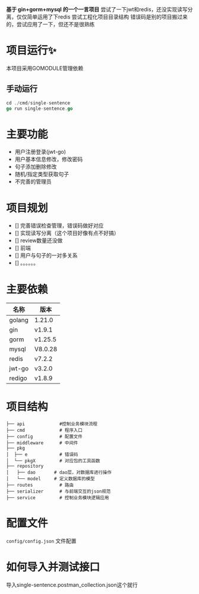 

**基于 gin+gorm+mysql 的一个一言项目**
尝试了一下jwt和redis，还没实现读写分离，仅仅简单运用了下redis
尝试工程化项目目录结构
错误码是别的项目搬过来的，尝试应用了一下，但还不是很熟练

# 项目运行✨
本项目采用GOMODULE管理依赖
## 手动运行
```go
cd ./cmd/single-sentence
go run single-sentence.go
```

# 主要功能

- 用户注册登录(jwt-go)
- 用户基本信息修改，修改密码
- 句子添加删除修改
- 随机/指定类型获取句子
- 不完善的管理员

# 项目规划
- [] 完善错误检查管理，错误码做好对应
- [] 实现读写分离（这个项目好像有点不好搞）
- [] review数量还没做
- [] 前端
- [] 用户与句子的一对多关系
- [] 。。。。。。

# 主要依赖
| 名称           | 版本   |
|--------------|---------|
| golang       | 1.21.0  |
| gin          | v1.9.1  |
| gorm         | v1.25.5 |
| mysql        | V8.0.28 |
| redis        | v7.2.2  |
| jwt-go       | v3.2.0  |
| redigo       | v1.8.9 |


# 项目结构
```
├── api             #控制业务模块流程
├── cmd             # 程序入口
├── config          # 配置文件
├── middleware      # 中间件
├── pkg
│  ├── e            # 错误码
│  └── pkgX         # 对应包的工具函数
├── repository       
│   ├── dao       # dao层，对数据库进行操作
│   └── model     # 定义数据库的模型
├── routes          # 路由
├── serializer      # 与前端交互的json规范
├── service         # 控制业务模块逻辑应用
```

# 配置文件

`config/config.json` 文件配置
# 如何导入并测试接口
导入single-sentence.postman_collection.json这个就行
